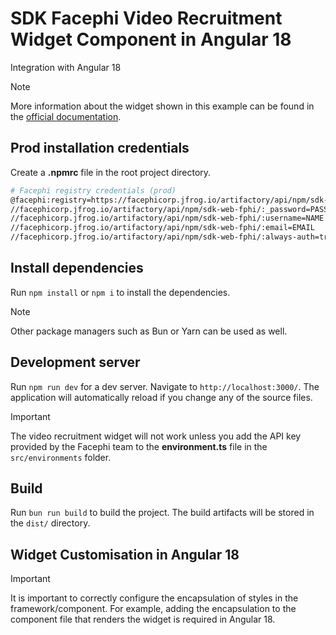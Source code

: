 # SDK Facephi Video Recruitment Widget Component in Angular 18

Integration with Angular 18

> [!NOTE]
> More information about the widget shown in this example can be found in the [official documentation](https://docs.identity-platform.io/docs/SDK_Web/Web_Components/3.0.x/Components/VideoRecruitment/).

## Prod installation credentials

Create a **.npmrc** file in the root project directory.

  ```bash
  # Facephi registry credentials (prod)
  @facephi:registry=https://facephicorp.jfrog.io/artifactory/api/npm/sdk-web-fphi/
  //facephicorp.jfrog.io/artifactory/api/npm/sdk-web-fphi/:_password=PASSWORD
  //facephicorp.jfrog.io/artifactory/api/npm/sdk-web-fphi/:username=NAME
  //facephicorp.jfrog.io/artifactory/api/npm/sdk-web-fphi/:email=EMAIL
  //facephicorp.jfrog.io/artifactory/api/npm/sdk-web-fphi/:always-auth=true
  ```

## Install dependencies

Run `npm install` or `npm i` to install the dependencies.

> [!NOTE]
> Other package managers such as Bun or Yarn can be used as well.

## Development server

Run `npm run dev` for a dev server. Navigate to `http://localhost:3000/`. The application will automatically reload if you change any of the source files.

> [!IMPORTANT]
> The video recruitment widget will not work unless you add the API key provided by the Facephi team to the **environment.ts** file in the `src/environments` folder.

## Build

Run `bun run build` to build the project. The build artifacts will be stored in the `dist/` directory.

## Widget Customisation in Angular 18

> [!IMPORTANT]
> It is important to correctly configure the encapsulation of styles in the framework/component. For example, adding the encapsulation to the component file that renders the widget is required in Angular 18.

